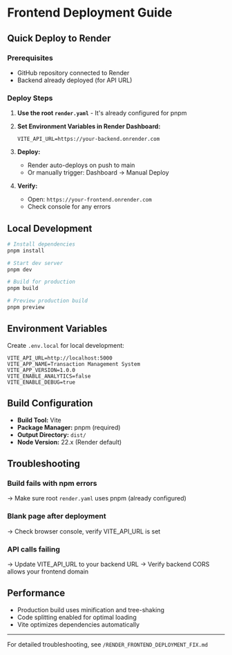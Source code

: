 # Frontend Deployment Guide

## Quick Deploy to Render

### Prerequisites
- GitHub repository connected to Render
- Backend already deployed (for API URL)

### Deploy Steps

1. **Use the root `render.yaml`** - It's already configured for pnpm

2. **Set Environment Variables in Render Dashboard:**
   ```
   VITE_API_URL=https://your-backend.onrender.com
   ```

3. **Deploy:**
   - Render auto-deploys on push to main
   - Or manually trigger: Dashboard → Manual Deploy

4. **Verify:**
   - Open: `https://your-frontend.onrender.com`
   - Check console for any errors

## Local Development

```bash
# Install dependencies
pnpm install

# Start dev server
pnpm dev

# Build for production
pnpm build

# Preview production build
pnpm preview
```

## Environment Variables

Create `.env.local` for local development:

```env
VITE_API_URL=http://localhost:5000
VITE_APP_NAME=Transaction Management System
VITE_APP_VERSION=1.0.0
VITE_ENABLE_ANALYTICS=false
VITE_ENABLE_DEBUG=true
```

## Build Configuration

- **Build Tool:** Vite
- **Package Manager:** pnpm (required)
- **Output Directory:** `dist/`
- **Node Version:** 22.x (Render default)

## Troubleshooting

### Build fails with npm errors
→ Make sure root `render.yaml` uses pnpm (already configured)

### Blank page after deployment
→ Check browser console, verify VITE_API_URL is set

### API calls failing
→ Update VITE_API_URL to your backend URL
→ Verify backend CORS allows your frontend domain

## Performance

- Production build uses minification and tree-shaking
- Code splitting enabled for optimal loading
- Vite optimizes dependencies automatically

---

For detailed troubleshooting, see `/RENDER_FRONTEND_DEPLOYMENT_FIX.md`

